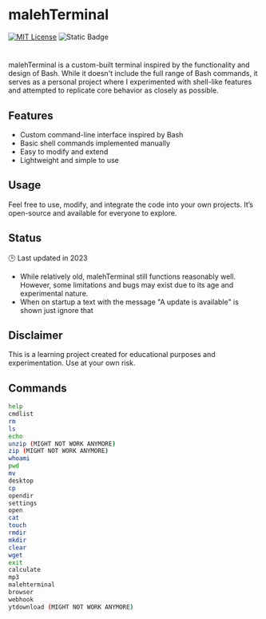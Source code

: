 # malehTerminal
[![MIT License](https://img.shields.io/badge/License-MIT-green.svg)](https://choosealicense.com/licenses/mit/)
![Static Badge](https://img.shields.io/badge/Version-3.0-blue)
#

malehTerminal is a custom-built terminal inspired by the functionality and design of Bash. While it doesn't include the full range of Bash commands, it serves as a personal project where I experimented with shell-like features and attempted to replicate core behavior as closely as possible.

## Features
- Custom command-line interface inspired by Bash
- Basic shell commands implemented manually
- Easy to modify and extend
- Lightweight and simple to use

## Usage
Feel free to use, modify, and integrate the code into your own projects. It’s open-source and available for everyone to explore.

## Status
🕒 Last updated in 2023
- While relatively old, malehTerminal still functions reasonably well. However, some limitations and bugs may exist due to its age and experimental nature.
- When on startup a text with the message "A update is available" is shown just ignore that

## Disclaimer
This is a learning project created for educational purposes and experimentation. Use at your own risk.

## Commands
```bash
help
cmdlist
rm
ls
echo
unzip (MIGHT NOT WORK ANYMORE)
zip (MIGHT NOT WORK ANYMORE)
whoami
pwd
mv
desktop
cp
opendir
settings
open
cat
touch
rmdir
mkdir
clear
wget
exit
calculate
mp3
malehterminal
browser
webhook
ytdownload (MIGHT NOT WORK ANYMORE)
```